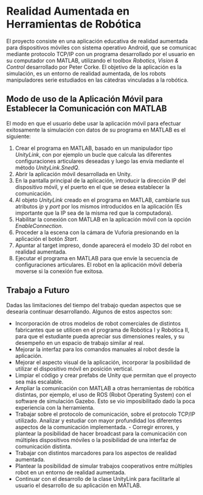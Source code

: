 # Realidad Aumentada en Herramientas de Robótica
El proyecto consiste en una aplicación educativa de realidad aumentada para dispositivos móviles con sistema operativo Android, que se comunicac mediante protocolo TCP/IP con un programa desarrollado por el usuario en su computador con MATLAB, utilizando el toolbox *Robotics, Vision & Control* desarrollado por Peter Corke. El objetivo de la aplicación es la simulación, es un entorno de realidad aumentada, de los robots manipuladores serie estudiados en las cátedras vinculadas a la robótica.

## Modo de uso de la Aplicación Móvil para Establecer la Comunicación con MATLAB
El modo en que el usuario debe usar la aplicación móvil para efectuar exitosamente la simulación con datos de su programa en MATLAB es el siguiente:

1. Crear el programa en MATLAB, basado en un manipulador tipo *UnityLink*, con por ejemplo un bucle que calcula las diferentes configuraciones articulares deseadas y luego las envía mediante el método *UnityLink.SnedQ*.
2. Abrir la aplicación móvil desarrollada en Unity.
3. En la pantalla principal de la aplicación, introducir la dirección IP del dispositivo móvil, y el puerto en el que se desea establecer la comunicación.
4. Al objeto *UnityLink* creado en el programa en MATLAB, cambiarle sus atributos *ip* y *port* por los mismos introducidos en la aplicación (Es importante que la IP sea de la misma red que la computadora).
5. Habilitar la conexión con MATLAB en la aplicación móvil con la opción *EnableConnection*.
6. Proceder a la escena con la cámara de Vuforia presionando en la aplicación el botón *Start*.
7. Apuntar al target impreso, donde aparecerá el modelo 3D del robot en realidad aumentada.
8. Ejecutar el programa en MATLAB para que envíe la secuencia de configuraciones articulares. El robot en la aplicación móvil debería moverse si la conexión fue exitosa.

## Trabajo a Futuro
Dadas las limitaciones del tiempo del trabajo quedan aspectos que se desearía continuar desarrollando. Algunos de estos aspectos son:

- Incorporación de otros modelos de robot comerciales de distintos fabricantes que se utilicen en el programa de Robótica I y Robótica II, para que el estudiante pueda apreciar sus dimensiones reales, y su desempeño en un espacio de trabajo similar al real.
- Mejorar la interfaz para los comandos manuales al robot desde la aplicación.
- Mejorar el aspecto visual de la aplicación, incorporar la posibilidad de utilizar el dispositivo móvil en posición vertical.
- Limpiar el código y crear prefabs de Unity que permitan que el proyecto sea más escalable.
- Ampliar la comunicación con MATLAB a otras herramientas de robótica distintas, por ejemplo, el uso de ROS (Robot Operating System) con el software de simulación Gazebo. Esto se vio imposibilitado dado la poca experiencia con la herramienta.
- Trabajar sobre el protocolo de comunicación, sobre el protocolo TCP/IP utilizado. Analizar y estudiar con mayor profundidad los diferentes aspectos de la comunicación implementada. - Corregir errores, y plantear la posibilidad de hacer broadcast para la comunicación con múltiples dispositivos móviles o la posibilidad de una interfaz de comunicación distinta.
- Trabajar con distintos marcadores para los aspectos de realidad aumentada.
- Plantear la posibilidad de simular trabajos cooperativos entre múltiples robot en un entorno de realidad aumentada.
- Continuar con el desarrollo de la clase UnityLink para facilitarle al usuario el desarrollo de su aplicación en MATLAB.